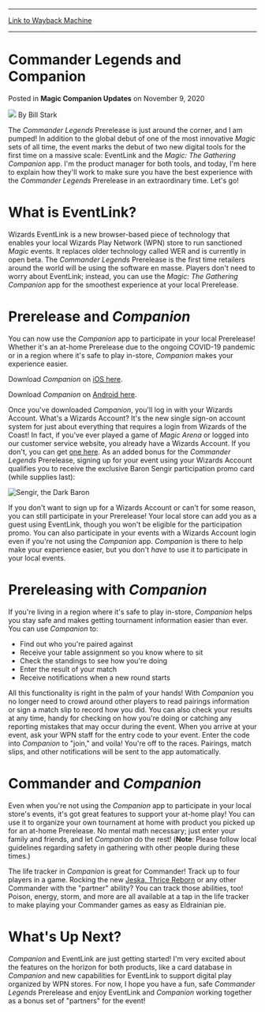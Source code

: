 
---
[Link to Wayback Machine](https://web.archive.org/web/20201110105001/https://magic.wizards.com/en/articles/archive/magic-companion-updates/commander-legends-and-companion-2020-11-09?utm_source=dlvr.it&utm_medium=twitter)

[_metadata_:author]:- "Bill Stark"
[_metadata_:description]:- "The Commander Legends Prerelease is just around the corner, and the event marks the debut of EventLink and Magic: The Gathering Companion app!"
[_metadata_:generator]:- "Drupal 7 (http://drupal.org)"
[_metadata_:node]:- "1515732"
[_metadata_:publish_date]:- "2020-11-09"
[_metadata_:source]:- "div-main-content"
[_metadata_:title]:- "Commander Legends and Companion"
[_metadata_:wayback_capture_timestamp]:- "2020-11-10 10:50:01"
[_metadata_:wayback_raw_url]:- "https://web.archive.org/web/20201110105001id_/https://magic.wizards.com/en/articles/archive/magic-companion-updates/commander-legends-and-companion-2020-11-09?utm_source=dlvr.it&utm_medium=twitter"
[_metadata_:wayback_url]:- "https://magic.wizards.com/en/articles/archive/magic-companion-updates/commander-legends-and-companion-2020-11-09?utm_source=dlvr.it&utm_medium=twitter"
---


Commander Legends and Companion
===============================



 Posted in **Magic Companion Updates**
 on November 9, 2020 






![](https://media.magic.wizards.com/styles/auth_small/public/images/person/authorpic_BillStark.jpg)
By Bill Stark











The *Commander Legends* Prerelease is just around the corner, and I am pumped! In addition to the global debut of one of the most innovative *Magic* sets of all time, the event marks the debut of two new digital tools for the first time on a massive scale: EventLink and the *Magic: The Gathering Companion* app. I'm the product manager for both tools, and today, I'm here to explain how they'll work to make sure you have the best experience with the *Commander Legends* Prerelease in an extraordinary time. Let's go!


What is EventLink?
==================


Wizards EventLink is a new browser-based piece of technology that enables your local Wizards Play Network (WPN) store to run sanctioned *Magic* events. It replaces older technology called WER and is currently in open beta. The *Commander Legends* Prerelease is the first time retailers around the world will be using the software en masse. Players don't need to worry about EventLink; instead, you can use the *Magic: The Gathering Companion* app for the smoothest experience at your local Prerelease.


Prerelease and *Companion*
==========================


You can now use the *Companion* app to participate in your local Prerelease! Whether it's an at-home Prerelease due to the ongoing COVID-19 pandemic or in a region where it's safe to play in-store, *Companion* makes your experience easier.


Download *Companion* on [iOS here](https://apps.apple.com/us/app/magic-the-gathering-companion/id1455161962?src=app_page).


Download *Companion* on [Android here](https://play.google.com/store/apps/details?id=com.wizards.winter_orb&src=product_page).


Once you've downloaded *Companion*, you'll log in with your Wizards Account. What's a Wizards Account? It's the new single sign-on account system for just about everything that requires a login from Wizards of the Coast! In fact, if you've ever played a game of *Magic Arena* or logged into our customer service website, you already have a Wizards Account. If you don't, you can get [one here](https://myaccounts.wizards.com/). As an added bonus for the *Commander Legends* Prerelease, signing up for your event using your Wizards Account qualifies you to receive the exclusive Baron Sengir participation promo card (while supplies last):


![Sengir, the Dark Baron](https://media.wizards.com/2020/cmr/en_PlZRY4EdSi.png)


If you don't want to sign up for a Wizards Account or can't for some reason, you can still participate in your Prerelease! Your local store can add you as a guest using EventLink, though you won't be eligible for the participation promo. You can also participate in your events with a Wizards Account login even if you're not using the *Companion* app. *Companion* is there to help make your experience easier, but you don't *have* to use it to participate in your local events.


Prereleasing with *Companion*
=============================


If you're living in a region where it's safe to play in-store, *Companion* helps you stay safe and makes getting tournament information easier than ever. You can use *Companion* to:


* Find out who you're paired against
* Receive your table assignment so you know where to sit
* Check the standings to see how you're doing
* Enter the result of your match
* Receive notifications when a new round starts

All this functionality is right in the palm of your hands! With *Companion* you no longer need to crowd around other players to read pairings information or sign a match slip to record how you did. You can also check your results at any time, handy for checking on how you're doing or catching any reporting mistakes that may occur during the event. When you arrive at your event, ask your WPN staff for the entry code to your event. Enter the code into *Companion* to "join," and voila! You're off to the races. Pairings, match slips, and other notifications will be sent to the app automatically.


Commander and *Companion*
=========================


Even when you're not using the *Companion* app to participate in your local store's events, it's got great features to support your at-home play! You can use it to organize your own tournament at home with product you picked up for an at-home Prerelease. No mental math necessary; just enter your family and friends, and let *Companion* do the rest! (**Note**: Please follow local guidelines regarding safety in gathering with other people during these times.)


The life tracker in *Companion* is great for Commander! Track up to four players in a game. Rocking the new [Jeska, Thrice Reborn](https://media.wizards.com/2020/cmr/en_H0eOxLWERK.png) or any other Commander with the "partner" ability? You can track those abilities, too! Poison, energy, storm, and more are all available at a tap in the life tracker to make playing your Commander games as easy as Eldrainian pie.


What's Up Next?
===============


*Companion* and EventLink are just getting started! I'm very excited about the features on the horizon for both products, like a card database in *Companion* and new capabilities for EventLink to support digital play organized by WPN stores. For now, I hope you have a fun, safe *Commander Legends* Prerelease and enjoy EventLink and *Companion* working together as a bonus set of "partners" for the event!







